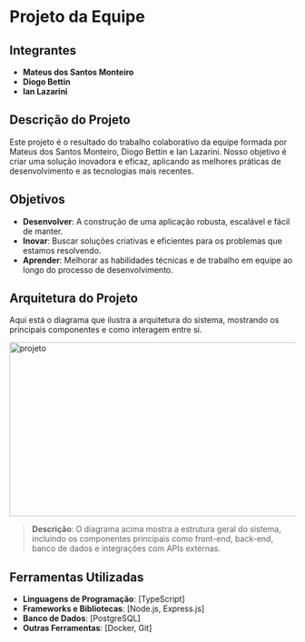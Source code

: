 # Projeto da Equipe

## Integrantes
- **Mateus dos Santos Monteiro**
- **Diogo Bettin**
- **Ian Lazarini**

## Descrição do Projeto
Este projeto é o resultado do trabalho colaborativo da equipe formada por Mateus dos Santos Monteiro, Diogo Bettin e Ian Lazarini. Nosso objetivo é criar uma solução inovadora e eficaz, aplicando as melhores práticas de desenvolvimento e as tecnologias mais recentes.

## Objetivos
- **Desenvolver**: A construção de uma aplicação robusta, escalável e fácil de manter.
- **Inovar**: Buscar soluções criativas e eficientes para os problemas que estamos resolvendo.
- **Aprender**: Melhorar as habilidades técnicas e de trabalho em equipe ao longo do processo de desenvolvimento.

## Arquitetura do Projeto
Aqui está o diagrama que ilustra a arquitetura do sistema, mostrando os principais componentes e como interagem entre si.

<img width="718" height="306" alt="projeto" src="https://github.com/user-attachments/assets/73b3fa33-efeb-498a-a33d-d28d40bcfa38" />

> **Descrição**: O diagrama acima mostra a estrutura geral do sistema, incluindo os componentes principais como front-end, back-end, banco de dados e integrações com APIs externas.

## Ferramentas Utilizadas
- **Linguagens de Programação**: [TypeScript]
- **Frameworks e Bibliotecas**: [Node.js, Express.js]
- **Banco de Dados**: [PostgreSQL]
- **Outras Ferramentas**: [Docker, Git]
